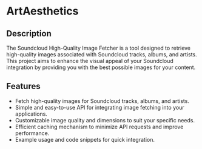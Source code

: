 # ArtAesthetics

## Description

The Soundcloud High-Quality Image Fetcher is a tool designed to retrieve high-quality images associated with Soundcloud tracks, albums, and artists. This project aims to enhance the visual appeal of your Soundcloud integration by providing you with the best possible images for your content.

## Features

- Fetch high-quality images for Soundcloud tracks, albums, and artists.
- Simple and easy-to-use API for integrating image fetching into your applications.
- Customizable image quality and dimensions to suit your specific needs.
- Efficient caching mechanism to minimize API requests and improve performance.
- Example usage and code snippets for quick integration.
